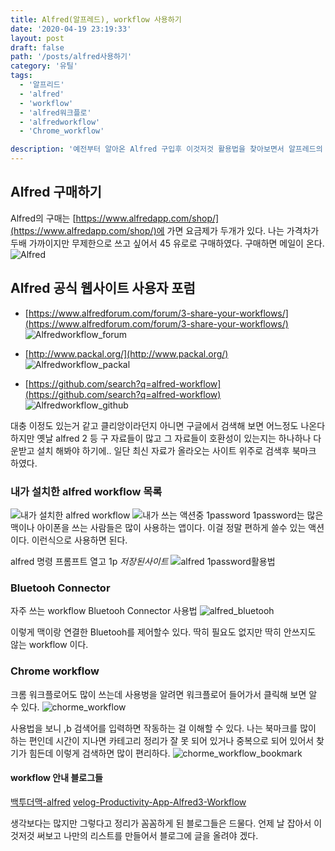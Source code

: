 ```yaml
---
title: Alfred(알프레드), workflow 사용하기
date: '2020-04-19 23:19:33'
layout: post
draft: false
path: '/posts/alfred사용하기'
category: '유틸'
tags:
  - '알프리드'
  - 'alfred'
  - 'workflow'
  - 'alfred워크플로'
  - 'alfredworkflow'
  - 'Chrome_workflow'

description: '예전부터 알아온 Alfred 구입후 이것저것 활용법을 찾아보면서 알프레드의 장점인 다른 사람들이 만든 alfredworkflow 다운받고 설치해봤다.'
---
```


## Alfred 구매하기

Alfred의 구매는 [https://www.alfredapp.com/shop/](https://www.alfredapp.com/shop/)에 가면 요금제가 두개가 있다.
나는 가격차가 두배 가까이지만 무제한으로 쓰고 싶어서 45 유로로 구매하였다. 구매하면 메일이 온다.
![Alfred](./alfred.png)

## Alfred 공식 웹사이트 사용자 포럼

- [https://www.alfredforum.com/forum/3-share-your-workflows/](https://www.alfredforum.com/forum/3-share-your-workflows/)
  ![Alfredworkflow_forum](./alfred_workflow_share.png)

- [http://www.packal.org/](http://www.packal.org/)
  ![Alfredworkflow_packal](./alfred_packal.png)

- [https://github.com/search?q=alfred-workflow](https://github.com/search?q=alfred-workflow)
  ![Alfredworkflow_github](./alfred_github.png)

대충 이정도 있는거 같고 클리앙이라던지 아니면 구글에서 검색해 보면 어느정도 나온다 하지만 옛날 alfred 2 등 구 자료들이 많고 그 자료들이 호환성이 있는지는 하나하나 다운받고 설치 해봐야 하기에.. 일단 최신 자료가 올라오는 사이트 위주로 검색후 북마크 하였다.

### 내가 설치한 alfred workflow 목록

![내가 설치한 alfred workflow](./alfred_내가쓰는.png)
![내가 쓰는 액션중 1password](./alfred_action.png)
1password는 많은 맥이나 아이폰을 쓰는 사람들은 많이 사용하는 앱이다. 이걸 정말 편하게 쓸수 있는 액션이다.
이런식으로 사용하면 된다.

alfred 명령 프롬프트 열고 1p $저장된사이트$
![alfred 1password활용법](./alfred_사용법.png)

### Bluetooh Connector

자주 쓰는 workflow Bluetooh Connector 사용법
![alfred_bluetooh](./alfred_bluetooh.png)

이렇게 맥이랑 연결한 Bluetooh를 제어할수 있다. 딱히 필요도 없지만 딱히 안쓰지도 않는 workflow 이다.

### Chrome workflow

크롬 워크플로어도 많이 쓰는데 사용벙을 알려면 워크플로어 들어가서 클릭해 보면 알 수 있다.
![chorme_workflow](./chorme_workflow.png)

사용법을 보니 ,b 검색어를 입력하면 작동하는 걸 이해할 수 있다.
나는 북마크를 많이 하는 편인데 시간이 지나면 카테고리 정리가 잘 못 되어 있거나 중복으로 되어 있어서 찾기가 힘든데
이렇게 검색하면 많이 편리하다.
![chorme_workflow_bookmark](./chrome_bookmark.png)

#### workflow 안내 블로그들

[백투더맥-alfred](https://macnews.tistory.com/2031)
[velog-Productivity-App-Alfred3-Workflow](https://velog.io/@spearkkk/Productivity-App-Alfred3-Workflow)

생각보다는 많지만 그렇다고 정리가 꼼꼼하게 된 블로그들은 드물다. 언제 날 잡아서 이것저것 써보고 나만의 리스트를 만들어서 블로그에 글을 올려야 겠다.
